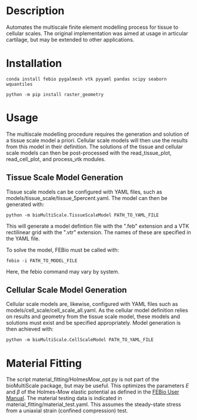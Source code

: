 Description
===========
Automates the multiscale finite element modelling process for tissue to cellular scales. 
The original implementation was aimed at usage in articular cartilage, but may be extended 
to other applications.

Installation
============
```buildoutcfg
conda install febio pygalmesh vtk pyyaml pandas scipy seaborn wquantiles
```

```buildoutcfg
python -m pip install raster_geometry
```

Usage
=====
The multiscale modelling procedure requires the generation and solution of a tissue scale model a priori. Cellular
scale models will then use the results from this model in their definition. The solutions of the tissue and cellular
scale models can then be post-processed with the read_tissue_plot, read_cell_plot, and process_vtk modules.

Tissue Scale Model Generation
-----------------------------
Tissue scale models can be configured with YAML files, such as models/tissue_scale/tissue_5percent.yaml.
The model can then be generated with:

```buildoutcfg
python -m bioMultiScale.TissueScaleModel PATH_TO_YAML_FILE
```

This will generate a model defintion file with the ".feb" extension and a VTK rectilinear grid with the ".vtr"
extension. The names of these are specified in the YAML file.

To solve the model, FEBio must be called with:

```buildoutcfg
febio -i PATH_TO_MODEL_FILE 
```

Here, the febio command may vary by system.

Cellular Scale Model Generation
-------------------------------
Cellular scale models are, likewise, configured with YAML files such as models/cell_scale/cell_scale_all.yaml.
As the cellular model definition relies on results and geometry from the tissue scale model, these models and solutions
must exist and be specified appropriately. Model generation is then achieved with:

```buildoutcfg
python -m bioMultiScale.CellScaleModel PATH_TO_YAML_FILE
```

Material Fitting
================
The script material_fitting/HolmesMow_opt.py is not part of the bioMultiScale package, but may be useful. This optimizes
the parameters $E$ and $\beta$ of the Holmes-Mow elastic potential as defined in the 
[FEBio User Manual](https://help.febio.org/FebioUser/FEBio_um_3-4-4.1.3.9.html). The material testing data is indicated
in material_fitting/material_test.yaml. This assumes the steady-state stress from a uniaxial strain 
(confined compression) test.